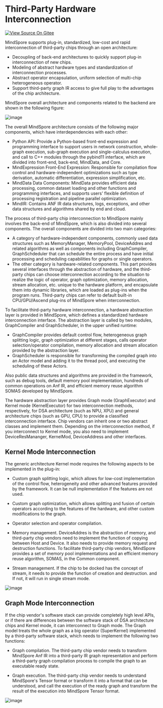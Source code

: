 # Third-Party Hardware Interconnection

[![View Source On Gitee](https://mindspore-website.obs.cn-north-4.myhuaweicloud.com/website-images/r2.1/resource/_static/logo_source_en.png)](https://gitee.com/mindspore/docs/blob/r2.1/docs/mindspore/source_en/design/pluggable_device.md)

MindSpore supports plug-in, standardized, low-cost and rapid interconnection of third-party chips through an open architecture:

- Decoupling of back-end architectures to quickly support plug-in interconnection of new chips.
- Modeling of abstract hardware types and standardization of interconnection processes.
- Abstract operator encapsulation, uniform selection of multi-chip heterogeneous operator.
- Support third-party graph IR access to give full play to the advantages of the chip architecture.

MindSpore overall architecture and components related to the backend are shown in the following figure:

![image](https://mindspore-website.obs.cn-north-4.myhuaweicloud.com/website-images/r2.1/docs/mindspore/source_en/design/images/pluggable_device_arch.png)

The overall MindSpore architecture consists of the following major components, which have interdependencies with each other:

- Python API: Provide a Python-based front-end expression and programming interface to support users in network construction, whole-graph execution, sub-graph execution and single-calculus execution, and call to C++ modules through the pybind11 interface, which are divided into front-end, back-end, MindData, and Core.
- MindExpression Front-End Expression: Responsible for compilation flow control and hardware-independent optimizations such as type derivation, automatic differentiation, expression simplification, etc.
- MindData Data Components: MindData provides efficient data processing, common dataset loading and other functions and programming interfaces, and supports users' flexible definition of processing registration and pipeline parallel optimization.
- MindIR: Contains ANF IR data structures, logs, exceptions, and other data structures and algorithms shared by end and cloud.

The process of third-party chip interconnection to MindSpore mainly involves the back-end of MindSpore, which is also divided into several components. The overall components are divided into two main categories:

- A category of hardware-independent components, commonly used data structures such as MemoryManager, MemoryPool, DeviceAddres and related algorithms as well as components including GraphCompiler, GraphSchdeduler that can schedule the entire process and have initial processing and scheduling capabilities for graphs or single operators.
- The other category is hardware-related components. This part provides several interfaces through the abstraction of hardware, and the third-party chips can choose interconnection according to the situation to realize the logic of operator, graph optimization, memory allocation, stream allocation, etc. unique to the hardware platform, and encapsulate them into dynamic libraries, which are loaded as plug-ins when the program runs. Third-party chips can refer to default built-in CPU/GPU/Ascend plug-ins of MindSpore when interconnection.

To facilitate third-party hardware interconnection, a hardware abstraction layer is provided in MindSpore, which defines a standardized hardware interconnection interface. The abstraction layer is called by two modules, GraphCompiler and GraphScheduler, in the upper unified runtime:

- GraphCompiler provides default control flow, heterogeneous graph splitting logic, graph optimization at different stages, calls operator selection/operator compilation, memory allocation and stream allocation provided by the abstraction layer.
- GraphScheduler is responsible for transforming the compiled graph into an Actor model and adding it to the thread pool, and executing the scheduling of these Actors.

Also public data structures and algorithms are provided in the framework, such as debug tools, default memory pool implementation, hundreds of common operations on Anf IR, and efficient memory reuse algorithm SOMAS developed by MindSpore.

The hardware abstraction layer provides Graph mode (GraphExecutor) and Kernel mode (KernelExecutor) for two interconnection methods, respectively, for DSA architecture (such as NPU, XPU) and general architecture chips (such as GPU, CPU) to provide a classified interconnection interface. Chip vendors can inherit one or two abstract classes and implement them. Depending on the interconnection method, if you interconnect to Kernel mode, you also need to implement DeviceResMananger, KernelMod, DeviceAddress and other interfaces.

## Kernel Mode Interconnection

The generic architecture Kernel mode requires the following aspects to be implemented in the plug-in:

- Custom graph splitting logic, which allows for low-cost implementation of the control flow, heterogeneity and other advanced features provided by the framework. It can be null implementation if the features are not used.

- Custom graph optimization, which allows splitting and fusion of certain operators according to the features of the hardware, and other custom modifications to the graph.

- Operator selection and operator compilation.
- Memory management. DeviceAddres is the abstraction of memory, and third-party chip vendors need to implement the function of copying between Host and Device. It also needs to provide memory request and destruction functions. To facilitate third-party chip vendors, MindSpore provides a set of memory pool implementations and an efficient memory reuse algorithm, SOMAS, in the Common component.
- Stream management. If the chip to be docked has the concept of stream, it needs to provide the function of creation and destruction. and If not, it will run in single stream mode.

![image](https://mindspore-website.obs.cn-north-4.myhuaweicloud.com/website-images/r2.1/docs/mindspore/source_zh_cn/design/images/pluggable_device_kernel.png)

## Graph Mode Interconnection

If the chip vendor's software stack can provide completely high level APIs, or if there are differences between the software stack of DSA architecture chips and Kernel mode, it can interconnect to Graph mode. The Graph model treats the whole graph as a big operator (SuperKernel) implemented by a third-party software stack, which needs to implement the following two functions:

- Graph compilation. The third-party chip vendor needs to transform MindSpore Anf IR into a third-party IR graph representation and perform a third-party graph compilation process to compile the graph to an executable ready state.

- Graph execution. The third-party chip vendor needs to understand MindSpore's Tensor format or transform it into a format that can be understood, and call the execution of the ready graph and transform the result of the execution into MindSpore Tensor format.

![image](https://mindspore-website.obs.cn-north-4.myhuaweicloud.com/website-images/r2.1/docs/mindspore/source_zh_cn/design/images/pluggable_device_graph.png)
